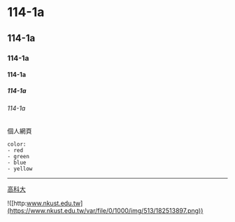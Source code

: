 # 114-1a
## 114-1a
### 114-1a
#### 114-1a
##### 114-1a
###### 114-1a
個人網頁

```
color:
- red
- green
- blue
- yellow
```
---

[高科大](http:www.nkust.edu.tw)

!([http:www.nkust.edu.tw](https://www.nkust.edu.tw/var/file/0/1000/img/513/182513897.png))
